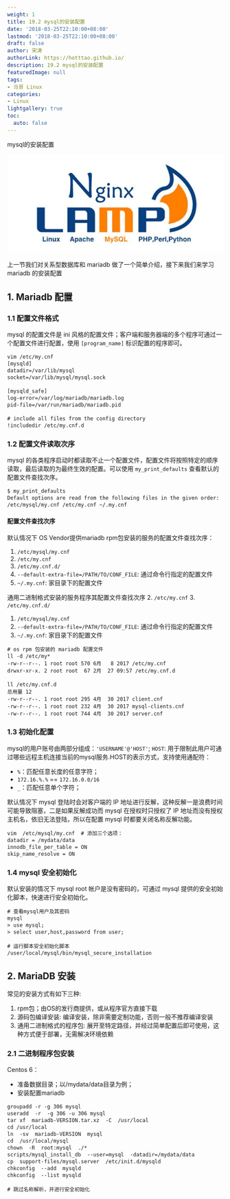 ```yaml
---
weight: 1
title: 19.2 mysql的安装配置
date: '2018-03-25T22:10:00+08:00'
lastmod: '2018-03-25T22:10:00+08:00'
draft: false
author: 宋涛
authorLink: https://hotttao.github.io/
description: 19.2 mysql的安装配置
featuredImage: null
tags:
- 马哥 Linux
categories:
- Linux
lightgallery: true
toc:
  auto: false
---
```


mysql的安装配置

![linux-mt](/images/linux_mt/linux_mt1.jpg)
<!-- more -->

上一节我们对关系型数据库和 mariadb 做了一个简单介绍，接下来我们来学习 mariadb 的安装配置

##  1. Mariadb 配置
### 1.1 配置文件格式

mysql 的配置文件是 ini 风格的配置文件；客户端和服务器端的多个程序可通过一个配置文件进行配置，使用 `[program_name]` 标识配置的程序即可。

```
vim /etc/my.cnf
[mysqld]
datadir=/var/lib/mysql
socket=/var/lib/mysql/mysql.sock

[mysqld_safe]
log-error=/var/log/mariadb/mariadb.log
pid-file=/var/run/mariadb/mariadb.pid

# include all files from the config directory
!includedir /etc/my.cnf.d
```

### 1.2 配置文件读取次序
mysql 的各类程序启动时都读取不止一个配置文件，配置文件将按照特定的顺序读取，最后读取的为最终生效的配置。可以使用 `my_print_defaults` 查看默认的配置文件查找次序。

```
$ my_print_defaults
Default options are read from the following files in the given order:
/etc/mysql/my.cnf /etc/my.cnf ~/.my.cnf
```

#### 配置文件查找次序        
默认情况下 OS Vendor提供mariadb rpm包安装的服务的配置文件查找次序：  
1. `/etc/mysql/my.cnf`
2. `/etc/my.cnf`
3. `/etc/my.cnf.d/`
4. `--default-extra-file=/PATH/TO/CONF_FILE`: 通过命令行指定的配置文件
5. `~/.my.cnf`: 家目录下的配置文件

通用二进制格式安装的服务程序其配置文件查找次序
2. `/etc/my.cnf`
3. `/etc/my.cnf.d/`
1. `/etc/mysql/my.cnf`
4. `--default-extra-file=/PATH/TO/CONF_FILE`: 通过命令行指定的配置文件
5. `~/.my.cnf`: 家目录下的配置文件

```
# os rpm 包安装的 mariadb 配置文件
ll -d /etc/my*
-rw-r--r--. 1 root root 570 6月   8 2017 /etc/my.cnf
drwxr-xr-x. 2 root root  67 2月  27 09:57 /etc/my.cnf.d

ll /etc/my.cnf.d
总用量 12
-rw-r--r--. 1 root root 295 4月  30 2017 client.cnf
-rw-r--r--. 1 root root 232 4月  30 2017 mysql-clients.cnf
-rw-r--r--. 1 root root 744 4月  30 2017 server.cnf
```


### 1.3 初始化配置
mysql的用户账号由两部分组成：`'USERNAME'@'HOST'`; `HOST`: 用于限制此用户可通过哪些远程主机连接当前的mysql服务.HOST的表示方式，支持使用通配符：
- `%`：匹配任意长度的任意字符；
- `172.16.%.%` == `172.16.0.0/16`
- `_`：匹配任意单个字符；

默认情况下 mysql 登陆时会对客户端的 IP 地址进行反解，这种反解一是浪费时间可能导致阻塞，二是如果反解成功而 mysql 在授权时只授权了 IP 地址而没有授权主机名，依旧无法登陆，所以在配置 mysql 时都要关闭名称反解功能。

```
vim  /etc/mysql/my.cnf  # 添加三个选项：
datadir = /mydata/data
innodb_file_per_table = ON
skip_name_resolve = ON
```

### 1.4 mysql 安全初始化
默认安装的情况下 mysql root 帐户是没有密码的，可通过 mysql 提供的安全初始化脚本，快速进行安全初始化。
```
# 查看mysql用户及其密码
mysql
> use mysql;
> select user,host,password from user;

# 运行脚本安全初始化脚本
/user/local/mysql/bin/mysql_secure_installation
```


## 2. MariaDB 安装
常见的安装方式有如下三种:
1. rpm包；由OS的发行商提供，或从程序官方直接下载
2. 源码包编译安装: 编译安装，除非需要定制功能，否则一般不推荐编译安装
3. 通用二进制格式的程序包: 展开至特定路径，并经过简单配置后即可使用，这种方式便于部署，无需解决环境依赖

### 2.1 二进制程序包安装
Centos 6：
- 准备数据目录；以/mydata/data目录为例；
- 安装配置mariadb

```                
groupadd -r -g 306 mysql
useradd  -r  -g 306 -u 306 mysql
tar xf  mariadb-VERSION.tar.xz  -C  /usr/local
cd /usr/local
ln  -sv  mariadb-VERSION  mysql
cd  /usr/local/mysql
chown  -R  root:mysql  ./*
scripts/mysql_install_db  --user=mysql  -datadir=/mydata/data
cp  support-files/mysql.server  /etc/init.d/mysqld
chkconfig  --add  mysqld
chkconfig  --list mysqld

# 跳过名称解析，并进行安全初始化
```
